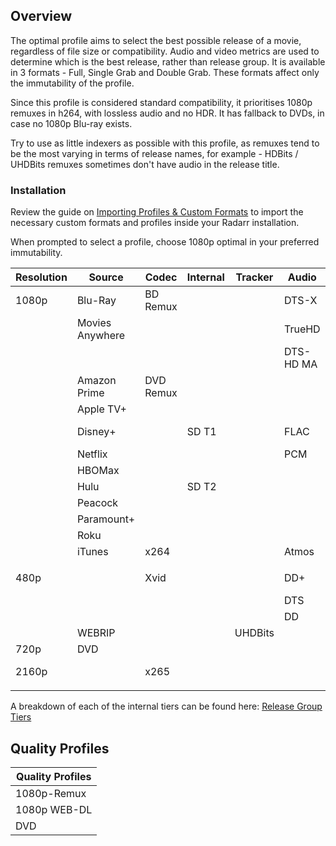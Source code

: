 ## Overview

The optimal profile aims to select the best possible release of a movie, regardless of file size or compatibility. Audio and video metrics are used to determine which is the best release, rather than release group. It is available in 3 formats - Full, Single Grab and Double Grab. These formats affect only the immutability of the profile.

Since this profile is considered standard compatibility, it prioritises 1080p remuxes in h264, with lossless audio and no HDR. It has fallback to DVDs, in case no 1080p Blu-ray exists. 

Try to use as little indexers as possible with this profile, as remuxes tend to be the most varying in terms of release names, for example - HDBits / UHDBits remuxes sometimes don't have audio in the release title. 

### Installation

Review the guide on [Importing Profiles & Custom Formats](../Wiki/Importing%20Profiles%20&%20Custom%20Formats.md) to import the necessary custom formats and profiles inside your Radarr installation.

When prompted to select a profile, choose 1080p optimal in your preferred immutability. 

| Resolution | Source | Codec | Internal | Tracker | Audio | HDR | Extras | Flags | Score | Upgrade |
| ---- | ---- | ---- | ---- | ---- | ---- | ---- | ---- | ---- | ---- | ---- |
| 1080p | Blu-Ray | BD Remux |  |  | DTS-X |  |  |  | 60 | 320 |
|  | Movies Anywhere |  |  |  | TrueHD |  |  |  | 50 |  |
|  |  |  |  |  | DTS-HD MA |  |  |  |  |  |
|  | Amazon Prime | DVD Remux |  |  |  |  |  |  | 40 |  |
|  | Apple TV+ |  |  |  |  |  |  |  |  |  |
|  | Disney+ |  | SD T1 |  | FLAC |  |  | SD GP | 30 |  |
|  | Netflix |  |  |  | PCM |  |  |  |  |  |
|  | HBOMax |  |  |  |  |  |  |  |  |  |
|  | Hulu |  | SD T2 |  |  |  |  |  | 20 |  |
|  | Peacock |  |  |  |  |  |  |  |  |  |
|  | Paramount+ |  |  |  |  |  |  |  |  |  |
|  | Roku |  |  |  |  |  |  |  |  |  |
|  | iTunes | x264 |  |  | Atmos |  | IMAX |  | 10 |  |
|  |  |  |  |  |  |  |  |  |  |  |
| 480p |  | Xvid |  |  | DD+ |  | Special Edition |  | 0 |  |
|  |  |  |  |  | DTS |  |  |  |  |  |
|  |  |  |  |  | DD |  |  |  |  |  |
|  | WEBRIP |  |  | UHDBits |  | HDR10 |  |  | -9999 |  |
| 720p | DVD |  |  |  |  | HDR10+ |  |  |  |  |
| 2160p |  | x265 |  |  |  | Dolby Vision |  |  |  |  |
|  |  |  |  |  |  |  |  |  |  |  |

A breakdown of each of the internal tiers can be found here: [Release Group Tiers](../Wiki/Release%20Group%20Tiers.md)
## Quality Profiles

| Quality Profiles |
| ---- |
| 1080p-Remux |
| 1080p WEB-DL |
| DVD |
